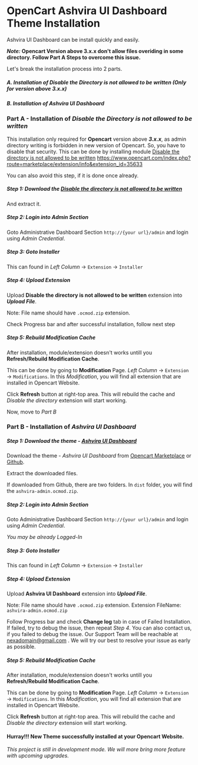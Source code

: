 # OpenCart Ashvira UI Dashboard Theme **Installation**
Ashvira UI Dashboard can be install quickly and easily.

**_Note:_ Opencart Version above 3.x.x don't allow files overiding in some directory. Follow Part A Steps to overcome this issue.**


 Let's break the installation process into 2 parts.
##### **A.** Installation of *Disable the **Directory is not allowed to be written** (Only for version above 3.x.x)*
##### **B.** Installation of **_Ashvira UI Dashboard_**

### Part **A** - Installation of _Disable the **Directory is not allowed to be written**_
This installation only required for **Opencart** version above **_3.x.x_**, as admin directory writing is forbidden in new version of Opencart. So, you have to disable that security.
This can be done by installing module [Disable the directory is not allowed to be written](https://www.opencart.com/index.php?route=marketplace/extension/info&extension_id=35633) <https://www.opencart.com/index.php?route=marketplace/extension/info&extension_id=35633>

You can also avoid this step, if it is done once already.

##### Step 1: Download the *[Disable the directory is not allowed to be written](https://www.opencart.com/index.php?route=marketplace/extension/info&extension_id=35633)*
And extract it.

##### Step 2: Login into *Admin* Section
Goto Administrative Dashboard Section `http://{your url}/admin` and login using *Admin Credential*.

##### Step 3: Goto *Installer* 
This can found in *Left Column* -> `Extension` -> `Installer`

##### Step 4: Upload *Extension*
Upload **Disable the directory is not allowed to be written** extension into **_Upload File_**. 

Note: File name should have `.ocmod.zip` extension. 

Check Progress bar and after successful installation, follow next step

##### Step 5: *Rebuild Modification Cache*
After installation, module/extension doesn't works untill you **Refresh/Rebuild Modification Cache**.

This can be done by going to **Modification** Page. *Left Column* -> `Extension` -> `Modifications`.
In this *Modification*, you will find all extension that are installed in Opencart Website.

Click **Refresh** button at right-top area. 
This will rebuild the cache and *Disable the directory* extension will start working.

Now, move to *Part B*

### Part B - Installation of _Ashvira UI Dashboard_
##### Step 1: Download the theme - *[Ashvira UI Dashboard](https://www.opencart.com/index.php?route=marketplace/extension/info&extension_id=35633)*
Download the theme - *Ashvira UI Dashboard* from [Opencart Marketplace](https://www.opencart.com/index.php?route=marketplace/extension/info&extension_id=35633) or [Github](https://github.com/nexadomain/oc-ashvira-admin).

Extract the downloaded files.

If downloaded from Github, there are two folders. In `dist` folder, you will find the `ashvira-admin.ocmod.zip`.

##### Step 2: Login into *Admin* Section
Goto Administrative Dashboard Section `http://{your url}/admin` and login using *Admin Credential*.

*You may be already Logged-In*

##### Step 3: Goto *Installer* 
This can found in *Left Column* -> `Extension` -> `Installer`

##### Step 4: Upload *Extension*
Upload **Ashvira UI Dashboard** extension into **_Upload File_**. 

Note: File name should have `.ocmod.zip` extension. 
Extension FileName: `ashvira-admin.ocmod.zip`

Follow Progress bar and check **Change log** tab in case of Failed Installation. If failed, try to debug the issue, then repeat *Step 4*. You can also contact us, if you failed to debug the issue. Our Support Team will be reachable at nexadomain@gmail.com . We will try our best to resolve your issue as early as possible.


##### Step 5: *Rebuild Modification Cache*
After installation, module/extension doesn't works untill you **Refresh/Rebuild Modification Cache**.

This can be done by going to **Modification** Page. *Left Column* -> `Extension` -> `Modifications`.
In this *Modification*, you will find all extension that are installed in Opencart Website.

Click **Refresh** button at right-top area. 
This will rebuild the cache and *Disable the directory* extension will start working.

#### Hurray!!! New Theme successfully installed at your Opencart Website.

*This project is still in development mode. We will more bring more feature with upcoming upgrades.*
